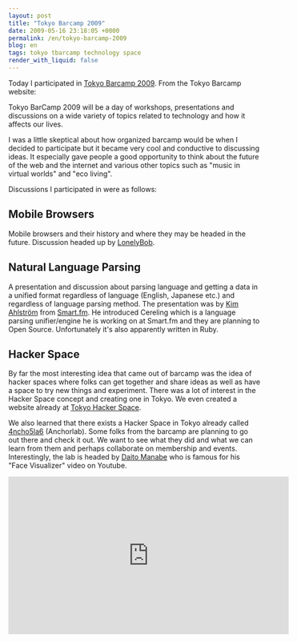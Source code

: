 ```yaml
---
layout: post
title: "Tokyo Barcamp 2009"
date: 2009-05-16 23:18:05 +0000
permalink: /en/tokyo-barcamp-2009
blog: en
tags: tokyo tbarcamp technology space
render_with_liquid: false
---
```


<!-- textlint-disable rousseau -->

Today I participated in
[Tokyo Barcamp 2009](http://barcamp.org/BarCamp-Tokyo2009). From the Tokyo
Barcamp website:

Tokyo BarCamp 2009 will be a day of workshops, presentations and discussions on
a wide variety of topics related to technology and how it affects our lives.

I was a little skeptical about how organized barcamp would be when I decided to
participate but it became very cool and conductive to discussing ideas. It
especially gave people a good opportunity to think about the future of the web
and the internet and various other topics such as "music in virtual worlds" and
"eco living".

Discussions I participated in were as follows:

## Mobile Browsers

Mobile browsers and their history and where they may be headed in the future.
Discussion headed up by [LonelyBob](https://twitter.com/LonelyBob).

## Natural Language Parsing

A presentation and discussion about parsing language and getting a data in a
unified format regardless of language (English, Japanese etc.) and regardless
of language parsing method. The presentation was by
[Kim Ahlström](http://twitter.com/kimtaro) from [Smart.fm](http://smart.fm). He
introduced Cereling which is a language parsing unifier/engine he is working on
at Smart.fm and they are planning to Open Source. Unfortunately it's also
apparently written in Ruby.

## Hacker Space

By far the most interesting idea that came out of barcamp was the idea of
hacker spaces where folks can get together and share ideas as well as have a
space to try new things and experiment. There was a lot of interest in the
Hacker Space concept and creating one in Tokyo. We even created a website
already at [Tokyo Hacker Space](http://www.tokyohackerspace.com).

We also learned that there exists a Hacker Space in Tokyo already called
[4ncho5la6](http://456.im/wp/) (Anchorlab). Some folks from the barcamp are
planning to go out there and check it out. We want to see what they did and
what we can learn from them and perhaps collaborate on membership and events.
Interestingly, the lab is headed by [Daito Manabe](http://daito.ws/) who is
famous for his "Face Visualizer" video on Youtube.

<iframe width="560" height="315" src="https://www.youtube.com/embed/YxdlYFCp5Ic?si=iE_Kptr7z__vS7Dd" title="YouTube video player" frameborder="0" allow="accelerometer; autoplay; clipboard-write; encrypted-media; gyroscope; picture-in-picture; web-share" allowfullscreen></iframe>

<!-- textlint-enable rousseau -->
